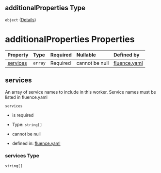 ## additionalProperties Type

`object` ([Details](fluence-properties-workers-additionalproperties.md))

# additionalProperties Properties

| Property              | Type    | Required | Nullable       | Defined by                                                                                                                                                                                     |
| :-------------------- | :------ | :------- | :------------- | :--------------------------------------------------------------------------------------------------------------------------------------------------------------------------------------------- |
| [services](#services) | `array` | Required | cannot be null | [fluence.yaml](fluence-properties-workers-additionalproperties-properties-services.md "https://fluence.dev/schemas/fluence.yaml#/properties/workers/additionalProperties/properties/services") |

## services

An array of service names to include in this worker. Service names must be listed in fluence.yaml

`services`

*   is required

*   Type: `string[]`

*   cannot be null

*   defined in: [fluence.yaml](fluence-properties-workers-additionalproperties-properties-services.md "https://fluence.dev/schemas/fluence.yaml#/properties/workers/additionalProperties/properties/services")

### services Type

`string[]`
